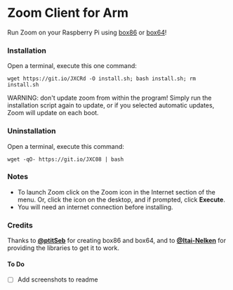 # Zoom Client for Arm
Run Zoom on your Raspberry Pi using [box86](https://github.com/ptitSeb/box86/) or [box64](https://github.com/ptitSeb/box64/)!

### Installation
Open a terminal, execute this one command:
```
wget https://git.io/JXCRd -O install.sh; bash install.sh; rm install.sh
```
WARNING: don't update zoom from within the program! Simply run the installation script again to update, or if you selected automatic updates, Zoom will update on each boot.

### Uninstallation
Open a terminal, execute this command:
```
wget -qO- https://git.io/JXC08 | bash
```

### Notes
- To launch Zoom click on the Zoom icon in the Internet section of the menu. Or, click the icon on the desktop, and if prompted, click **Execute**.
- You will need an internet connection before installing.

### Credits
Thanks to [**@ptitSeb**](http://github.com/ptitSeb/) for creating box86 and box64, and to [**@Itai-Nelken**](http://github.com/Itai-Nelken/) for providing the libraries to get it to work.

#### To Do

- [ ] Add screenshots to readme